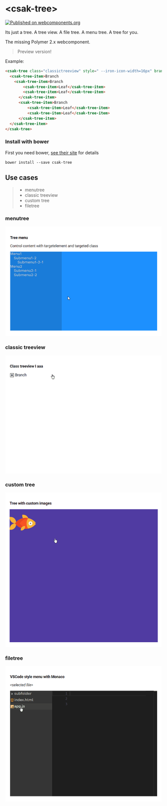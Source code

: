 # \<csak-tree\>

[![Published on webcomponents.org](https://img.shields.io/badge/webcomponents.org-published-blue.svg?style=flat-square)](https://beta.webcomponents.org/element/csakaszamok/csak-tree)

Its just a tree. A tree view. A file tree. A menu tree. A tree for you.  

The missing Polymer 2.x webcomponent.  

> Preview version!

Example:
<!---
```
<custom-element-demo>
  <template>
    <script src="../webcomponentsjs/webcomponents-lite.js"></script>   
    <link rel="import" href="csak-tree.html">   
    <next-code-block></next-code-block>
  </template>
</custom-element-demo>
```
-->

```html    
<csak-tree class="classictreeview" style=" --iron-icon-width=16px" branchiconopen="vaadin:minus-square-o" branchicon="vaadin:plus-square-o" expanded>
  <csak-tree-item>Branch
    <csak-tree-item>Branch             
        <csak-tree-item>Leaf</csak-tree-item>
        <csak-tree-item>Leaf</csak-tree-item>
      </csak-tree-item>
      <csak-tree-item>Branch               
          <csak-tree-item>Leaf</csak-tree-item>
          <csak-tree-item>Leaf</csak-tree-item>
      </csak-tree-item>             
  </csak-tree-item>
</csak-tree>    
```

### Install with bower

First you need bower, [see their site](http://bower.io/) for details 

```
bower install --save csak-tree
```

## Use cases
> + menutree
> + classic treeview
> + custom tree
> + filetree

### menutree

![](https://github.com/csakaszamok/csak-tree/blob/master/csaktree_menutree.gif?raw=true)

### classic treeview

![](https://github.com/csakaszamok/csak-tree/raw/master/csaktree_classictreeviewi.gif?raw=true)

### custom tree

![](https://github.com/csakaszamok/csak-tree/raw/master/csaktree_customimages.gif?raw=true)

### filetree

![](https://github.com/csakaszamok/csak-tree/blob/master/csaktree_vscodemonaco.gif?raw=true)
